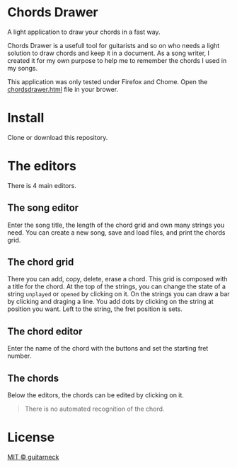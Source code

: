 # Chords Drawer

A light application to draw your chords in a fast way.

Chords Drawer is a usefull tool for guitarists and so on who needs a light solution to draw chords and keep it in a document.
As a song writer, I created it for my own purpose to help me to remember the chords I used in my songs.

This application was only tested under Firefox and Chome. Open the [chordsdrawer.html](./chordsdrawer.html) file in your brower.

# Install
Clone or download this repository.

# The editors

There is 4 main editors.

## The song editor
Enter the song title, the length of the chord grid and own many strings you need.
You can create a new song, save and load files, and print the chords grid.

## The chord grid
There you can add, copy, delete, erase a chord.
This grid is composed with a title for the chord. At the top of the strings, you can change the state of a string `unplayed` or `opened` by clicking on it.
On the strings you can draw a bar by clicking and draging a line. You add dots by clicking on the string at position you want.
Left to the string, the fret position is sets.

## The chord editor
Enter the name of the chord with the buttons and set the starting fret number.

## The chords
Below the editors, the chords can be edited by clicking on it.

> There is no automated recognition of the chord.

# License

[MIT © guitarneck](./LICENSE)